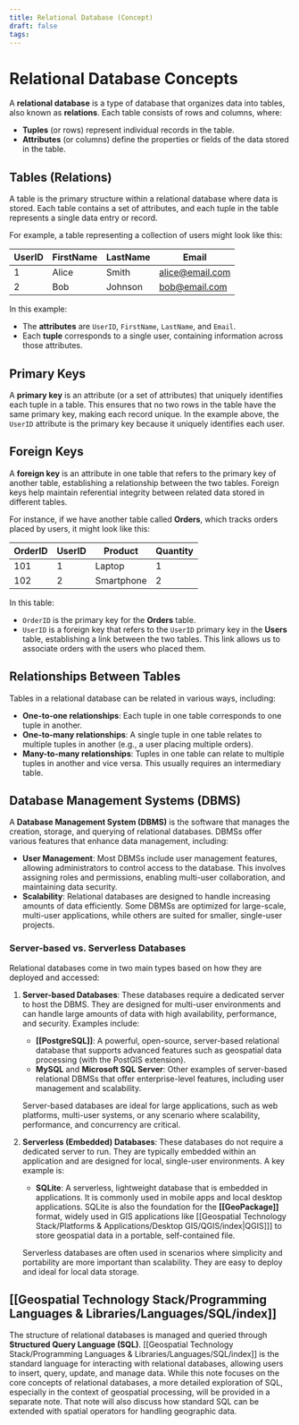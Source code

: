 ```yaml
---
title: Relational Database (Concept)
draft: false
tags:
---
```

 

# Relational Database Concepts

A **relational database** is a type of database that organizes data into tables, also known as **relations**. Each table consists of rows and columns, where:

- **Tuples** (or rows) represent individual records in the table.
- **Attributes** (or columns) define the properties or fields of the data stored in the table.

## Tables (Relations)
A table is the primary structure within a relational database where data is stored. Each table contains a set of attributes, and each tuple in the table represents a single data entry or record.

For example, a table representing a collection of users might look like this:

| UserID | FirstName | LastName  | Email            |
|--------|-----------|-----------|------------------|
| 1      | Alice     | Smith     | alice@email.com  |
| 2      | Bob       | Johnson   | bob@email.com    |

In this example:
- The **attributes** are `UserID`, `FirstName`, `LastName`, and `Email`.
- Each **tuple** corresponds to a single user, containing information across those attributes.

## Primary Keys
A **primary key** is an attribute (or a set of attributes) that uniquely identifies each tuple in a table. This ensures that no two rows in the table have the same primary key, making each record unique. In the example above, the `UserID` attribute is the primary key because it uniquely identifies each user.

## Foreign Keys
A **foreign key** is an attribute in one table that refers to the primary key of another table, establishing a relationship between the two tables. Foreign keys help maintain referential integrity between related data stored in different tables.

For instance, if we have another table called **Orders**, which tracks orders placed by users, it might look like this:

| OrderID | UserID | Product      | Quantity |
|---------|--------|--------------|----------|
| 101     | 1      | Laptop       | 1        |
| 102     | 2      | Smartphone   | 2        |

In this table:
- `OrderID` is the primary key for the **Orders** table.
- `UserID` is a foreign key that refers to the `UserID` primary key in the **Users** table, establishing a link between the two tables. This link allows us to associate orders with the users who placed them.

## Relationships Between Tables
Tables in a relational database can be related in various ways, including:
- **One-to-one relationships**: Each tuple in one table corresponds to one tuple in another.
- **One-to-many relationships**: A single tuple in one table relates to multiple tuples in another (e.g., a user placing multiple orders).
- **Many-to-many relationships**: Tuples in one table can relate to multiple tuples in another and vice versa. This usually requires an intermediary table.

## Database Management Systems (DBMS)
A **Database Management System (DBMS)** is the software that manages the creation, storage, and querying of relational databases. DBMSs offer various features that enhance data management, including:

- **User Management**: Most DBMSs include user management features, allowing administrators to control access to the database. This involves assigning roles and permissions, enabling multi-user collaboration, and maintaining data security.
- **Scalability**: Relational databases are designed to handle increasing amounts of data efficiently. Some DBMSs are optimized for large-scale, multi-user applications, while others are suited for smaller, single-user projects.

### Server-based vs. Serverless Databases
Relational databases come in two main types based on how they are deployed and accessed:

1. **Server-based Databases**: These databases require a dedicated server to host the DBMS. They are designed for multi-user environments and can handle large amounts of data with high availability, performance, and security. Examples include:
   - **[[PostgreSQL]]**: A powerful, open-source, server-based relational database that supports advanced features such as geospatial data processing (with the PostGIS extension).
   - **MySQL** and **Microsoft SQL Server**: Other examples of server-based relational DBMSs that offer enterprise-level features, including user management and scalability.

   Server-based databases are ideal for large applications, such as web platforms, multi-user systems, or any scenario where scalability, performance, and concurrency are critical.

2. **Serverless (Embedded) Databases**: These databases do not require a dedicated server to run. They are typically embedded within an application and are designed for local, single-user environments. A key example is:
   - **SQLite**: A serverless, lightweight database that is embedded in applications. It is commonly used in mobile apps and local desktop applications. SQLite is also the foundation for the **[[GeoPackage]]** format, widely used in GIS applications like [[Geospatial Technology Stack/Platforms & Applications/Desktop GIS/QGIS/index|QGIS]]] to store geospatial data in a portable, self-contained file.

   Serverless databases are often used in scenarios where simplicity and portability are more important than scalability. They are easy to deploy and ideal for local data storage.

##  [[Geospatial Technology Stack/Programming Languages & Libraries/Languages/SQL/index]]
The structure of relational databases is managed and queried through **Structured Query Language (SQL)**. [[Geospatial Technology Stack/Programming Languages & Libraries/Languages/SQL/index]] is the standard language for interacting with relational databases, allowing users to insert, query, update, and manage data. While this note focuses on the core concepts of relational databases, a more detailed exploration of SQL, especially in the context of geospatial processing, will be provided in a separate note. That note will also discuss how standard SQL can be extended with spatial operators for handling geographic data.

